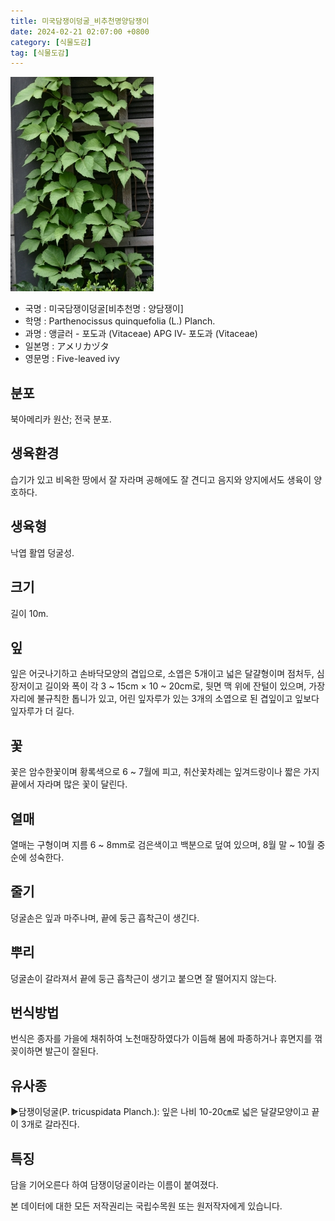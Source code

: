 ```yaml
---
title: 미국담쟁이덩굴_비추천명양담쟁이
date: 2024-02-21 02:07:00 +0800
category: [식물도감]
tag: [식물도감]
---
```




![미국담쟁이덩굴[비추천명 : 양담쟁이]](/assets/img/fileUpload/plants/basic/Vitaceae/Parthenocissus/11873/11873_1_th2.jpg)
- 국명 : 미국담쟁이덩굴[비추천명 : 양담쟁이]
- 학명 : Parthenocissus quinquefolia (L.) Planch.
- 과명 : 앵글러 - 포도과 (Vitaceae) APG Ⅳ- 포도과 (Vitaceae)
- 일본명 : アメリカヅタ
- 영문명 : Five-leaved ivy


## 분포
북아메리카 원산; 전국 분포.
## 생육환경
습기가 있고 비옥한 땅에서 잘 자라며 공해에도 잘 견디고 음지와 양지에서도 생육이 양호하다.
## 생육형
낙엽 활엽 덩굴성. 
## 크기
길이 10m.
## 잎
잎은 어긋나기하고 손바닥모양의 겹입으로, 소엽은 5개이고 넓은 달걀형이며 점처두, 심장저이고 길이와 폭이 각 3 ~ 15cm × 10 ~ 20cm로, 뒷면 맥 위에 잔털이 있으며, 가장자리에 불규칙한 톱니가 있고, 어린 잎자루가 있는 3개의 소엽으로 된 겹잎이고 잎보다 잎자루가 더 길다.
## 꽃
꽃은 암수한꽃이며 황록색으로 6 ~ 7월에 피고, 취산꽃차례는 잎겨드랑이나 짧은 가지 끝에서 자라며 많은 꽃이 달린다.
## 열매
열매는 구형이며 지름 6 ~ 8mm로 검은색이고 백분으로 덮여 있으며, 8월 말 ~ 10월 중순에 성숙한다.
## 줄기
덩굴손은 잎과 마주나며, 끝에 둥근 흡착근이 생긴다. 
## 뿌리
덩굴손이 갈라져서 끝에 둥근 흡착근이 생기고 붙으면 잘 떨어지지 않는다.
## 번식방법
번식은 종자를 가을에 채취하여 노천매장하였다가 이듬해 봄에 파종하거나 휴면지를 꺾꽂이하면 발근이 잘된다.
## 유사종
▶담쟁이덩굴(P. tricuspidata Planch.): 잎은 나비 10-20㎝로 넓은 달걀모양이고 끝이 3개로 갈라진다.
## 특징
담을 기어오른다 하여 담쟁이덩굴이라는 이름이 붙여졌다.






본 데이터에 대한 모든 저작권리는 국립수목원 또는 원저작자에게 있습니다.
